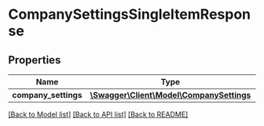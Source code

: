 # CompanySettingsSingleItemResponse

## Properties
Name | Type | Description | Notes
------------ | ------------- | ------------- | -------------
**company_settings** | [**\Swagger\Client\Model\CompanySettings**](CompanySettings.md) |  | [optional] 

[[Back to Model list]](../README.md#documentation-for-models) [[Back to API list]](../README.md#documentation-for-api-endpoints) [[Back to README]](../README.md)


